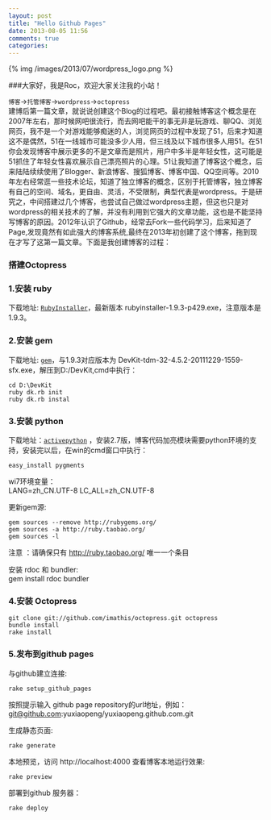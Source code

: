 ```yaml
---
layout: post
title: "Hello Github Pages"
date: 2013-08-05 11:56
comments: true
categories: 
---
```


{% img /images/2013/07/wordpress_logo.png %}

###大家好，我是Roc，欢迎大家关注我的小站！

`博客`->`托管博客`->`wordpress`->`octopress`<br>建博后第一篇文章，就说说创建这个Blog的过程吧。最初接触博客这个概念是在2007年左右，那时候网吧很流行，而去网吧能干的事无非是玩游戏、聊QQ、浏览网页，我不是一个对游戏能够痴迷的人，浏览网页的过程中发现了51，后来才知道这不是偶然，51在一线城市可能没多少人用，但三线及以下城市很多人用51。在51你会发现博客中展示更多的不是文章而是照片，用户中多半是年轻女性，这可能是51抓住了年轻女性喜欢展示自己漂亮照片的心理。51让我知道了博客这个概念，后来陆陆续续使用了Blogger、新浪博客、搜狐博客、博客中国、QQ空间等。2010年左右经常逛一些技术论坛，知道了独立博客的概念，区别于托管博客，独立博客有自己的空间、域名，更自由、灵活，不受限制，典型代表是wordpress。于是研究之，中间搭建过几个博客，也尝试自己做过wordpress主题，但这也只是对wordpress的相关技术的了解，并没有利用到它强大的文章功能，这也是不能坚持写博客的原因。2012年认识了Github，经常去Fork一些代码学习，后来知道了Page,发现竟然有如此强大的博客系统,最终在2013年初创建了这个博客，拖到现在才写了这第一篇文章。下面是我创建博客的过程：

### 搭建Octopress

### 1.安装 ruby
下载地址: [`RubyInstaller`](http://rubyforge.org/frs/?group_id=167)，最新版本 rubyinstaller-1.9.3-p429.exe，注意版本是1.9.3。
### 2.安装 gem
下载地址: [`gem`](http://rubyinstaller.org/downloads/)，与1.9.3对应版本为 DevKit-tdm-32-4.5.2-20111229-1559-sfx.exe，解压到D:/DevKit,cmd中执行：


```
cd D:\DevKit
ruby dk.rb init
ruby dk.rb instal
```

### 3.安装 python
下载地址：[`activepython`](http://www.activestate.com/activepython/downloads) ，安装2.7版，博客代码加亮模块需要python环境的支持，安装完以后，在win的cmd窗口中执行：

```
easy_install pygments
```

wi7环境变量：<br>
LANG=zh_CN.UTF-8
LC_ALL=zh_CN.UTF-8

更新gem源:<br>

```
gem sources --remove http://rubygems.org/
gem sources -a http://ruby.taobao.org/
gem sources -l
```

注意 ：请确保只有 http://ruby.taobao.org/ 唯一一个条目

安装 rdoc 和 bundler:<br>
gem install rdoc bundler
### 4.安装 Octopress

```
git clone git://github.com/imathis/octopress.git octopress
bundle install
rake install
```

### 5.发布到github pages
与github建立连接:

```
rake setup_github_pages
```

按照提示输入 github page repository的url地址，例如：git@github.com:yuxiaopeng/yuxiaopeng.github.com.git

生成静态页面:

```
rake generate
```

本地预览，访问 http://localhost:4000 查看博客本地运行效果:

```
rake preview
```

部署到github 服务器：

```
rake deploy
```